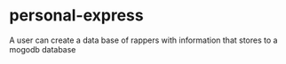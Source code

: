 # personal-express

A user can create a data base of rappers with information that stores to a mogodb database